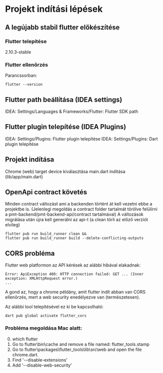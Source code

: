 # Projekt indítási lépések

## A legújabb stabil flutter előkészítése

### Flutter telepítése
2.10.3-stable

### Flutter ellenőrzés
Parancssorban:
```shell
flutter --version
```

## Flutter path beállítása (IDEA settings)
IDEA: Settings/Languages & Frameworks/Flutter: Flutter SDK path

## Flutter plugin telepítése (IDEA Plugins)
IDEA: Settings/Plugins: Flutter plugin telepítése
IDEA: Settings/Plugins: Dart plugin telepítése

## Projekt indítása
Chrome (web) target device kiválasztása
main.dart indítása (lib/app/main.dart)

## OpenApi contract követés
Minden contract változást ami a backenden történt át kell vezetni ebbe a projektbe is.
(Jelenlegi megoldás a contract folder tartalmát törölve felülírni a pmt-backend/pmt-backend-api/contract tartalmával)
A változások migrálása után újra kell generálni az api-t (a clean törli az előző verziót elvileg)
  ```shell
  flutter pub run build_runner clean && 
  flutter pub run build_runner build --delete-conflicting-outputs
  ```

## CORS probléma
Flutter web platformon az API kérések az alábbi hibával elakadnak:
```
Error: ApiException 400: HTTP connection failed: GET ... (Inner exception: XMLHttpRequest error.)
...
```
A gond az, hogy a chrome példány, amit flutter indít abban van CORS ellenőrzés, mert a web security enedélyezve van (természetesen).

Az alábbi tool telepítésével ez ki be kapcsolható:
```shell
dart pub global activate flutter_cors
```

### Probléma megoldása Mac alatt:

0. which flutter
1. Go to flutter\bin\cache and remove a file named: flutter_tools.stamp
2. Go to flutter\packages\flutter_tools\lib\src\web and open the file chrome.dart.
3. Find '--disable-extensions'
4. Add '--disable-web-security'

